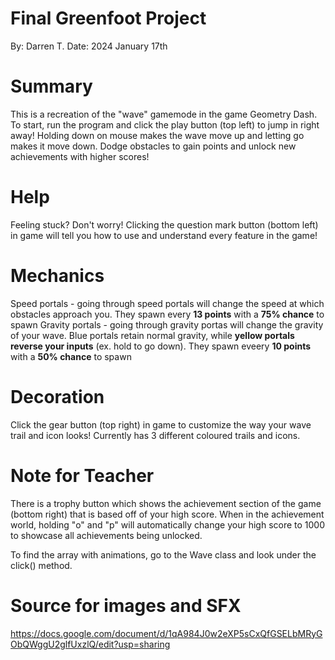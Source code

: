# Final Greenfoot Project
By: Darren T.
Date: 2024 January 17th

# Summary
This is a recreation of the "wave" gamemode in the game Geometry Dash. To start, run the program and click the play button (top left) to jump in right away! Holding down on mouse makes the wave move up and letting go makes it move down. Dodge obstacles to gain points and unlock new achievements with higher scores!

# Help
Feeling stuck? Don't worry! Clicking the question mark button (bottom left) in game will tell you how to use and understand every feature in the game! 

# Mechanics
Speed portals - going through speed portals will change the speed at which obstacles approach you. They spawn every **13 points** with a **75% chance** to spawn
Gravity portals - going through gravity portas will change the gravity of your wave. Blue portals retain normal gravity, while **yellow portals reverse your inputs** (ex. hold to go down). They spawn eveery **10 points** with a **50% chance** to spawn

# Decoration
Click the gear button (top right) in game to customize the way your wave trail and icon looks! Currently has 3 different coloured trails and icons.

# Note for Teacher
There is a trophy button which shows the achievement section of the game (bottom right) that is based off of your high score. When in the achievement world, holding "o" and "p" will automatically change your high score to 1000 to showcase all achievements being unlocked.

To find the array with animations, go to the Wave class and look under the click() method.

# Source for images and SFX
https://docs.google.com/document/d/1qA984J0w2eXP5sCxQfGSELbMRyGObQWggU2glfUxzlQ/edit?usp=sharing


